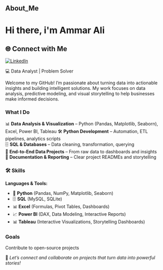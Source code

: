 ## About_Me

# Hi there, i'm Ammar Ali
## 🌐 Connect with Me  

[![LinkedIn](https://img.shields.io/badge/LinkedIn-0077B5?style=for-the-badge&logo=linkedin&logoColor=white)](https://www.linkedin.com/in/ammar-ali-488533380/edit/intro/?profileFormEntryPoint=PROFILE_SECTION&lipi=urn%3Ali%3Apage%3Ad_flagship3_profile_view_base%3B5AsWwQYOS4au7kP5YRvsBA%3D%3D)


💻 Data Analyst | Problem Solver 

Welcome to my GitHub! I’m passionate about turning data into actionable insights and building intelligent solutions. My work focuses on data analysis, predictive modeling, and visual storytelling to help businesses make informed decisions.

### What I Do


📊 **Data Analysis & Visualization** – Python (Pandas, Matplotlib, Seaborn), Excel, Power BI, Tableau
🛠 **Python Development** – Automation, ETL pipelines, analytics scripts  
🗄️ **SQL & Databases** – Data cleaning, transformation, querying  
📂 **End-to-End Data Projects** – From raw data to dashboards and insights  
📑 **Documentation & Reporting** – Clear project READMEs and storytelling  

### 🛠 Skills  

**Languages & Tools:**  
- 🐍 **Python** (Pandas, NumPy, Matplotlib, Seaborn)  
- 🗄️ **SQL** (MySQL, SQLite)  
- 📊 **Excel** (Formulas, Pivot Tables, Dashboards)  
- 📈 **Power BI** (DAX, Data Modeling, Interactive Reports)  
- 📊 **Tableau** (Interactive Visualizations, Storytelling Dashboards) 
 ### Goals

Contribute to open-source projects

📢 *Let’s connect and collaborate on projects that turn data into powerful stories!*  



